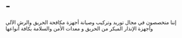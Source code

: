 # -
إننا متخصصون في مجال توريد وتركيب وصيانة أجهزة مكافحة الحريق والرش الآلي وأجهزة الإنذار المبكر من الحريق و معدات الأمن والسلامة بكافة أنواعها
